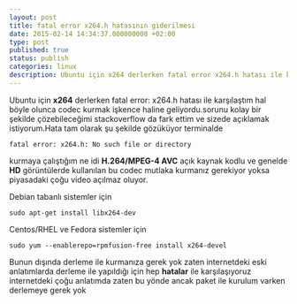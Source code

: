 ```yaml
---
layout: post
title: fatal error x264.h hatasının giderilmesi
date: 2015-02-14 14:34:37.000000000 +02:00
type: post
published: true
status: publish
categories: linux
description: Ubuntu için x264 derlerken fatal error x264.h hatası ile karşılaştım hal böyle olunca codec kurmak işkence haline geliyordu
---
```

Ubuntu için **x264** derlerken fatal error: x264.h hatası ile karşılaştım hal böyle olunca codec kurmak işkence haline geliyordu.sorunu kolay bir şekilde çözebileceğimi stackoverflow da fark ettim ve sizede açıklamak istiyorum.Hata tam olarak şu şekilde gözüküyor terminalde

    fatal error: x264.h: No such file or directory

kurmaya çalıştığım ne idi **H.264/MPEG-4 AVC** açık kaynak kodlu ve genelde **HD** görüntülerde kullanılan bu codec mutlaka kurmanız gerekiyor yoksa piyasadaki çoğu video açılmaz oluyor.

Debian tabanlı sistemler için

    sudo apt-get install libx264-dev

Centos/RHEL ve Fedora sistemler için

    sudo yum --enablerepo=rpmfusion-free install x264-devel

Bunun dışında derleme ile kurmanıza gerek yok zaten internetdeki eski anlatımlarda derleme ile yapıldığı için hep **hatalar** ile karşılaşıyoruz internetdeki çoğu anlatımda zaten bu yönde ancak paket ile kurulum varken derlemeye gerek yok
